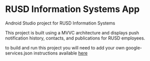 # RUSD Information Systems App

Android Studio project for RUSD Information Systems

This project is built using a MVVC architecture and displays push notification history, contacts, and publications for RUSD employees.

to build and run this project you will need to add your own google-services.json instructions available [here](https://firebase.google.com/docs/android/setup#manually_add_firebase)
